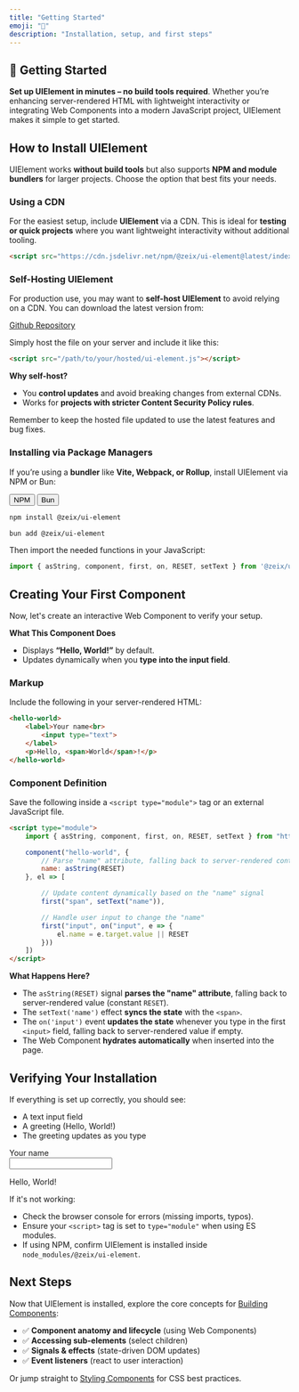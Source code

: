 ```yaml
---
title: "Getting Started"
emoji: "🚀"
description: "Installation, setup, and first steps"
---
```


<section class="hero">

# 🚀 Getting Started

<p class="lead"><strong>Set up UIElement in minutes – no build tools required</strong>. Whether you’re enhancing server-rendered HTML with lightweight interactivity or integrating Web Components into a modern JavaScript project, UIElement makes it simple to get started.</p>
</section>

<section>

## How to Install UIElement

UIElement works **without build tools** but also supports **NPM and module bundlers** for larger projects. Choose the option that best fits your needs.

### Using a CDN

For the easiest setup, include <strong>UIElement</strong> via a CDN. This is ideal for **testing or quick projects** where you want lightweight interactivity without additional tooling.

```html
<script src="https://cdn.jsdelivr.net/npm/@zeix/ui-element@latest/index.js"></script>
```

</section>

<section>

### Self-Hosting UIElement

For production use, you may want to **self-host UIElement** to avoid relying on a CDN. You can download the latest version from:

<a href="https://github.com/zeixcom/ui-element/blob/main/index.js" target="_blank">Github Repository</a>

Simply host the file on your server and include it like this:

```html
<script src="/path/to/your/hosted/ui-element.js"></script>
```

**Why self-host?**

* You **control updates** and avoid breaking changes from external CDNs.
* Works for **projects with stricter Content Security Policy rules**.

Remember to keep the hosted file updated to use the latest features and bug fixes.

</section>

<section>

### Installing via Package Managers

If you’re using a **bundler** like **Vite, Webpack, or Rollup**, install UIElement via NPM or Bun:


<tab-group>
<div role="tablist">
<button role="tab" id="trigger_installation-npm" aria-controls="panel_installation-npm" aria-selected="true" tabindex="0">NPM</button>
<button role="tab" id="trigger_installation-bun" aria-controls="panel_installation-bun" aria-selected="false" tabindex="-1">Bun</button>
</div>
<div role="tabpanel" id="panel_installation-npm" aria-labelledby="trigger_installation-npm">

```bash
npm install @zeix/ui-element
```

</div>
<div role="tabpanel" id="panel_installation-bun" aria-labelledby="trigger_installation-bun">

```bash
bun add @zeix/ui-element
```

</div>
</tab-group>

Then import the needed functions in your JavaScript:

```js
import { asString, component, first, on, RESET, setText } from '@zeix/ui-element'
```

</section>

<section>

## Creating Your First Component

Now, let's create an interactive Web Component to verify your setup.

**What This Component Does**

* Displays **“Hello, World!”** by default.
* Updates dynamically when you **type into the input field**.

### Markup

Include the following in your server-rendered HTML:

```html
<hello-world>
	<label>Your name<br>
		<input type="text">
	</label>
	<p>Hello, <span>World</span>!</p>
</hello-world>
```

### Component Definition

Save the following inside a `<script type="module">` tag or an external JavaScript file.

```html
<script type="module">
	import { asString, component, first, on, RESET, setText } from "https://cdn.jsdelivr.net/npm/@zeix/ui-element@latest/index.js"

	component("hello-world", {
		// Parse "name" attribute, falling back to server-rendered content
		name: asString(RESET)
	}, el => [

		// Update content dynamically based on the "name" signal
		first("span", setText("name")),

		// Handle user input to change the "name"
		first("input", on("input", e => {
			el.name = e.target.value || RESET
		}))
	])
</script>
```

**What Happens Here?**

* The `asString(RESET)` signal **parses the "name" attribute**, falling back to server-rendered value (constant `RESET`).
* The `setText('name')` effect **syncs the state** with the `<span>`.
* The `on('input')` event **updates the state** whenever you type in the first `<input>` field, falling back to server-rendered value if empty.
* The Web Component **hydrates automatically** when inserted into the page.

</section>

<section>

## Verifying Your Installation

If everything is set up correctly, you should see:

* A text input field
* A greeting (Hello, World!)
* The greeting updates as you type

<component-demo>
	<div class="preview">
		<hello-world>
			<template shadowrootmode="open">
				<label>Your name<br>
					<input type="text">
				</label>
				<p>Hello, <span>World</span>!</p>
			</template>
		</hello-world>
	</div>
</component-demo>

If it's not working:

* Check the browser console for errors (missing imports, typos).
* Ensure your `<script>` tag is set to `type="module"` when using ES modules.
* If using NPM, confirm UIElement is installed inside `node_modules/@zeix/ui-element`.

</section>

<section>

## Next Steps

Now that UIElement is installed, explore the core concepts for [Building Components](building-components.html):

* ✅ **Component anatomy and lifecycle** (using Web Components)
* ✅ **Accessing sub-elements** (select children)
* ✅ **Signals & effects** (state-driven DOM updates)
* ✅ **Event listeners** (react to user interaction)

Or jump straight to [Styling Components](styling-components.html) for CSS best practices.

</section>
